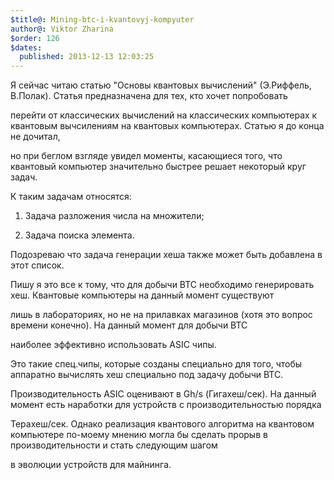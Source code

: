 ```yaml
---
$title@: Mining-btc-i-kvantovyj-kompyuter
author@: Viktor Zharina
$order: 126
$dates:
  published: 2013-12-13 12:03:25
---
```

Я сейчас читаю статью "Основы квантовых вычислений" (Э.Риффель, В.Полак). Статья предназначена для тех, кто хочет попробовать 

перейти от классических вычислений на классических компьютерах к квантовым вычсилениям на квантовых компьютерах. Статью я до конца не дочитал,

но при беглом взгляде увидел моменты, касающиеся того, что квантовый компьютер значительно быстрее решает некоторый круг задач.

К таким задачам относятся:

1) Задача разложения числа на множители;

2) Задача поиска элемента.



Подозреваю что задача генерации хеша также может быть добавлена в этот список. 

Пишу я это все к тому, что для добычи BTC необходимо генерировать хеш. Квантовые компьютеры на данный момент существуют 

лишь в лабораториях, но не на прилавках магазинов (хотя это вопрос времени конечно). На данный момент для добычи BTC 

наиболее эффективно использовать ASIC чипы.

Это такие спец.чипы, которые созданы специально для того, чтобы аппаратно вычислять хеш специально под задачу добычи BTC. 

Производительность ASIC оценивают в Gh/s (Гигахеш/сек). На данный момент есть наработки для устройств с производительностью порядка 

Терахеш/сек. Однако реализация квантового алгоритма на квантовом компьютере по-моему мнению могла бы сделать прорыв в производительности и стать следующим шагом

в эволюции устройств для майнинга.